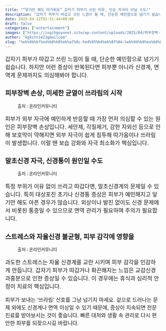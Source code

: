 ```yaml
---
title: "“닿기만 해도 따가워요” 갑자기 피부가 쓰린 이유, 단순 자극이 아닐 수도!"
description: "갑자기 피부가 따갑고 쓰린 느낌이 들 때, 단순한 예민함으로 넘기기 쉽습니다. 하지만 이런 증상이 반복된다면 피부뿐 아니라 신경계, 면역계 문제까지도 의심해봐야 합니다."
date: 2025-04-12T01:31:44+09:00
draft: false
categories: ["entertainment"]
images: ["https://ingihgoyonet.site/wp-content/uploads/2025/04/피부장벽-1024x640.jpg", "https://ingihgoyonet.site/wp-content/uploads/2025/04/말초신경-1024x576.jpg", "https://ingihgoyonet.site/wp-content/uploads/2025/04/스트레스-3-1024x768.jpg"]
author: "kgkstn1423gmailcom"
slug: "%eb%8b%bf%ea%b8%b0%eb%a7%8c-%ed%95%b4%eb%8f%84-%eb%94%b0%ea%b0%80%ec%9b%8c%ec%9a%94-%ea%b0%91%ec%9e%90%ea%b8%b0-%ed%94%bc%eb%b6%80%ea%b0%80-%ec%93%b0%eb%a6%b0-%ec%9d%b4%ec%9c%a0"
---
```


<p style="font-size:18px">갑자기 피부가 따갑고 쓰린 느낌이 들 때, 단순한 예민함으로 넘기기 쉽습니다. 하지만 이런 증상이 반복된다면 피부뿐 아니라 신경계, 면역계 문제까지도 의심해봐야 합니다.</p> <h2 >피부장벽 손상, 미세한 균열이 쓰라림의 시작</h2> <figure ><img src="https://ingihgoyonet.site/wp-content/uploads/2025/04/피부장벽-1024x640.jpg" alt="" /><figcaption >출처 : 온라인커뮤니티</figcaption></figure> <p style="font-size:18px">피부가 외부 자극에 예민하게 반응할 때 가장 먼저 의심할 수 있는 원인은 피부장벽 손상입니다. 세안제, 각질제거, 강한 자외선 등으로 인해 보호막이 약해지면 외부 자극이 쉽게 침투해 따가움이나 쓰라림이 발생합니다. 이럴 땐 보습 강화와 자극 최소화가 핵심입니다.</p> <h2 >말초신경 자극, 신경통이 원인일 수도</h2> <figure ><img src="https://ingihgoyonet.site/wp-content/uploads/2025/04/말초신경-1024x576.jpg" alt="" /><figcaption >출처 : 온라인커뮤니티</figcaption></figure> <p style="font-size:18px">특정 부위가 이유 없이 쓰리고 따갑다면, 말초신경계의 문제일 수 있습니다. 특히 대상포진 초기나 신경통 증상은 피부가 예민해지고 닿기만 해도 아픈 경우가 많습니다. 외상이나 발진 없이도 신경 문제에서 비롯된 통증일 수 있으므로 면역 관리가 필요하며 주의가 필요합니다. </p> <h2 >스트레스와 자율신경 불균형, 피부 감각에 영향을</h2> <figure ><img src="https://ingihgoyonet.site/wp-content/uploads/2025/04/스트레스-3-1024x768.jpg" alt="" style="aspect-ratio:16/9;object-fit:cover"/><figcaption >출처 : 온라인커뮤니티</figcaption></figure> <p style="font-size:18px">과도한 스트레스는 자율 신경계를 교란 시키며 피부 감각을 민감하게 만듭니다. 갑자기 피부가 따갑거나 화끈해지는 느낌은 교감신경 과흥분으로 인한 증상일 수 있습니다. 이 경우에는 휴식과 심리적 안정이 치료의 핵심입니다.</p> <p style="font-size:17px">피부가 보내는 ‘쓰라림’ 신호를 그냥 넘기지 마세요. 겉으로 드러나는 문제 외에도 신경계나 면역 이상일 수 있기 때문에, 증상이 지속되면 전문 진료를 받아보시는 것이 좋습니다. 빠른 대처와 생활 속 관리로 다시 편안한 피부를 되찾으시길 바랍니다.</p>